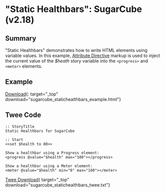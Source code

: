 # "Static Healthbars": SugarCube (v2.18)

## Summary

"Static Healthbars" demonstrates how to write HTML elements using variable values. In this example, [Attribute Directive](http://www.motoslave.net/sugarcube/2/docs/#markup-html-attribute-directive) markup is used to inject the current value of the *$heath* story variable into the `<progress>` and `<meter>` elements.

## Example

[Download](sugarcube_statichealthbars_example.html){: target="_top" download="sugarcube_statichealthbars_example.html"}

## Twee Code

```twee
:: StoryTitle
Static Healthbars for SugarCube

:: Start
<<set $health to 80>>

Show a healthbar using a Progress element:
<progress @value="$health" max="100"></progress>

Show a healthbar using a Meter element:
<meter @value="$health" min="0" max="100"></meter>

```

[Twee Download](sugarcube_statichealthbars_twee.txt){ target="_top" download="sugarcube_statichealthbars_twee.txt"}
